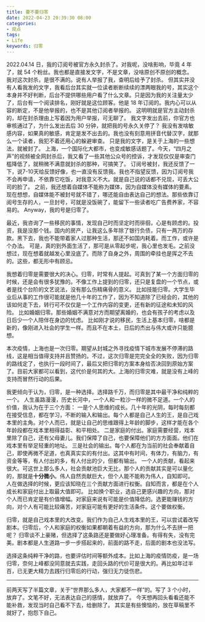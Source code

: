 ```yaml
---
title: 要不要归零
date: 2022-04-23 20:39:30 08:00
categories:
- 观点
tags:
- Life
keywords: 归零
---
```


2022.04.14 日，我的订阅号被官方永久封杀了。对我呢，没啥影响，毕竟 4 年了，就 54 个粉丝。我也都是直接发文字，不是文章，没啥原创不原创的概念。
我对这次封杀，是很不满的。说有人举报了我，查明后给予了封杀。
但其实并没有人看我发的文字，我看后台其实就一位读者断断续续的漂两眼我的号，其实这个本身并不好判断，后台不提供哪些用户看了什么文章。只是因为我的关注量太少了，后台有一个阅读排名，刚好就是这位顾客。他是 18 年订阅的。我内心可以从容的断定，不是他举报的，也不是其他订阅者举报的。
这明明就是官方主动封杀的，却在封杀理由上写着因为用户举报，可无聊了。
我文字发出去前，你官方也审核通过了，为什么发出去后 30 分钟，就把我的号永久关停了？
我没有发啥敏感内容，如果真的敏感，肯定是发不出去的。我也没有刻意用拼音代替汉字，就那么一个读者，我犯不着还用心的躲避审查。
只是我的文字，是关于上海的一些想法，就被封了。
上海，一个国际化大都市，也变成敏感话题了。今天，“四月之声”的视频被全网封杀后，我又看了一些其他公众号的控诉，才发现仅仅是审查门槛降低了，就稍微不满意就封杀的那种，可搞笑了。
订阅号被封，我还反馈了一下，说7-10天给反馈好像，也一直没有反馈我。我也不指望反馈，因为订阅号我不会再申请，不依靠它吃饭，对我意义不大。就是自己说的话都不兑现，可丢大公司的脸了。
之前，我还想着自媒体不能称为媒体，因为自媒体没有媒体的要素。现在想想，自媒体能不被封号就不错了，哪还能自由表达自己的想法。那些依靠订阅号生存的人，一旦封号，可就是没饭碗了，能留下一些读者吃广告费养家，不容易的。
Anyway，我的号是归零了。

<!-- more -->

最近，我咨询了一些移民的事情，发现自己时而坚定时而徘徊，心是有顾虑的。投资，我是没那个钱。国内的房产，让我这么多年除了银行负债，只有一两万的存款。黑下去，我也不能带着家人过那种生活，那还不如国内耗着。而工作，或许是个办法。
可是，真的到外面生活了，那可是从零起步呢，我心里也发毛。之前没想过，现在想着就越发心里没底了。而除了自身之外，周围的牵挂也是挥之不去的。这些，都无形中有顾忌。

我想着归零是需要很大的决心。归零，时常有人提起。可真到了某一个方面归零的时候，还是会有很多犹豫的。不像工作上提到的归零，还只是复盘的一个节点，或者是找个台阶的文艺说法，没有那么伤精痛骨的意义。
比如技能归零。大学生毕业后从事的工作很可能就是他几十年的工作了，因为不知道除了已经会的，其他的该如何走下去，转行可不仅仅是一个工作内容的变更，还有新的征途和未知的风险。
比如婚姻归零。那些婚姻不满意对方而期望离婚的，也会有孩子的考虑以及日后少一个人陪伴在身边的忧虑。
比如刚才说的移民，生活上基本归零，啥都是新的，像刚进入社会的学生一样。而且不在本土，日后的杰出与伟大或许只能臆想。

本次疫情，上海也是一次归零。期望从封城之外寻找疫情下城市发展不停滞的路线，这是相当值得支持并且赞扬的。不过，这次归零是完完全全的失败，因为归零的路线定了，也执行一段时间了，最后又把归零的方案本身给否决回到原始方案了。目前大家都可以看到，这代价是何其的大。上海的归零灾难，就是没有上峰的支持而冒然行动的后果。

我更倾向于认为，归零，是一种选择。选择路千万，而归零是其中最干净和纯粹的一个。
人生虽路漫漫，历史长河中，一个人和一粒沙一样的微不足道。一个人的价值，我认为在于三个方面：
一是个人思维的成长。几十年的光阴，每时每刻都在接受信息，都在学习，不断的输入和输出。每个人都是自己人生的王，是自己戏本里的主角。对个人而已，就是让自己的思维跟得上年龄的脚步，这样才能在各个年龄段都在戏本里相得益彰、和平相处。
二是家庭的付出。家庭需要经营，戏本里除了自己，还有父母妻儿。我们保障了自己，也要保障他们的方方面面。他们在戏本里有举足轻重的地址。
三是社会的输出。每个人都在为当前的社会奉献着自己，即使再微不足道，也真真实实的有付出。这其中有时间，有体力，有脑力，有资金等等，有人付出的多，有人付出的少，但都有输出。
一个人的贡献，看起来很大。可这世上那么多人，社会贡献池巨大无比，那个人的贡献其实是可以量化的，那就是**十分微小**。伟人自然贡献巨大，但个人能不能称为伟人，自知即可。
人在做选择的时候，更应该知晓在三个贡献方面进行权衡。自知而言，都是在个人成长和家庭付出上取最大值即可。
比如换个职业，选自己更感兴趣的方向，那对个人而已肯定是有价值增幅。对家庭来说有可能是价值降低的。选更能赚钱的方向，对个人有可能比较痛苦，对家庭可能有更好的生活条件。这个要做权衡。

归零，就是自己戏本里的大改变。我们作为自己人生戏本里的王，可以尝试着改写剧本。归零后，个人和家庭的权衡如果都朝着有益的方向，那为什么不去拼一把呢？
归零谈不上豪赌，但选择了这条路还是要做好心理准备。有得有失，没有完美。剧本都是人生道路一步一步搭起来的，前面的路不走，后面的剧本也没法写。

选择这条纯粹干净的路，也要评估时间等额外成本。比如上海的疫情防疫，是一场归零，奈何上峰都没同意就去实践，走回头路的代价可是很大的。再比如年过半百，已无更大精力去践行归零后的行动，强归无力徒伤悲。

---

前两天写了半篇文章，关于“世界那么多人，大家都不一样”的。写了 3 个小时，放弃了。文笔不好，无法表达自己的感情，就放弃了。
今天想再回头看看还能不能补救，发现当时自己看不下去，给删除了。
其实是有些懊恼的，放在草稿里不就好了，抱怨下自己。
